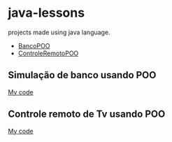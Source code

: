 # java-lessons

projects made using java language.

- [BancoPOO](#id01)
- [ControleRemotoPOO](#id02)

## Simulação de banco usando POO<a name="id01"></a>

[My code](https://github.com/GiovanaBorges/java-lessons/tree/main/dio-bancoWithPOO)

## Controle remoto de Tv usando POO<a name="id02"></a>

[My code](https://github.com/GiovanaBorges/java-lessons/tree/main/ControleRemoto/src/aula06/)
